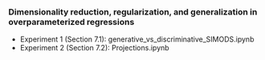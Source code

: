 ### Dimensionality reduction, regularization, and generalization in overparameterized regressions
- Experiment 1 (Section 7.1): generative_vs_discriminative_SIMODS.ipynb
- Experiment 2 (Section 7.2): Projections.ipynb
